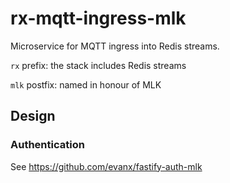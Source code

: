 # rx-mqtt-ingress-mlk

Microservice for MQTT ingress into Redis streams.

`rx` prefix: the stack includes Redis streams

`mlk` postfix: named in honour of MLK

## Design

### Authentication

See https://github.com/evanx/fastify-auth-mlk

